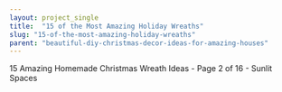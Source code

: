 ```yaml
---
layout: project_single
title:  "15 of the Most Amazing Holiday Wreaths"
slug: "15-of-the-most-amazing-holiday-wreaths"
parent: "beautiful-diy-christmas-decor-ideas-for-amazing-houses"
---
```

15 Amazing Homemade Christmas Wreath Ideas - Page 2 of 16 - Sunlit Spaces